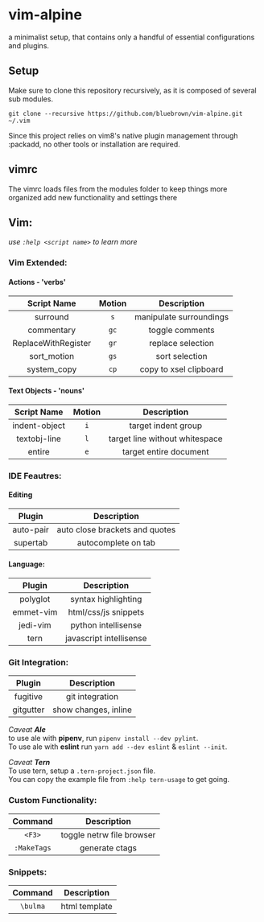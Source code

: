 
# vim-alpine

a minimalist setup, that contains only a handful of essential configurations and plugins.

## Setup

Make sure to clone this repository recursively, as it is composed of several sub modules.

```
git clone --recursive https://github.com/bluebrown/vim-alpine.git ~/.vim

```

Since this project relies on vim8's native plugin management through :packadd, no other tools or installation are required.

## vimrc

The vimrc loads files from the modules folder to keep things more organized add new functionality and settings there

## Vim:

*use `:help <script name>` to learn more*

### Vim Extended:

#### Actions - 'verbs'

| Script Name         | Motion | Description             |
|:-------------------:|:------:|:-----------------------:|
| surround            |   `s`  | manipulate surroundings |
| commentary          |  `gc`  | toggle comments         |
| ReplaceWithRegister |  `gr`  | replace selection       |
| sort_motion         |  `gs`  | sort selection          |
| system_copy         |  `cp`  | copy to xsel clipboard  |

#### Text Objects - 'nouns'

| Script Name    | Motion | Description                    |
|:--------------:|:------:|:------------------------------:|
| indent-object  |   `i`  | target indent group            |
| textobj-line   |   `l`  | target line without whitespace |
| entire         |   `e`  | target entire document         |

### IDE Feautres:

#### Editing

| Plugin    | Description                    |
|:---------:|:------------------------------:|
| auto-pair | auto close brackets and quotes |
| supertab  | autocomplete on tab            |

#### Language:

| Plugin    | Description             |
|:---------:|:-----------------------:|
| polyglot  | syntax highlighting     |
| emmet-vim | html/css/js snippets    |
| jedi-vim  | python intellisense     |
| tern      | javascript intellisense |

### Git Integration:

| Plugin    | Description          |
|:---------:|:--------------------:|
| fugitive  | git integration      |
| gitgutter | show changes, inline |

 *Caveat **Ale***<br>
 to use ale with **pipenv**, run `pipenv install --dev pylint`.<br>
 To use ale  with **eslint** run `yarn add --dev eslint` & `eslint --init`.<br>

 *Caveat **Tern***<br>
 To use tern, setup a `.tern-project.json` file.<br>
 You can copy the example file from `:help tern-usage` to get going.<br>

### Custom Functionality:

| Command     | Description                   |
|:-----------:|:-----------------------------:|
| `<F3>`      | toggle netrw file browser     |
| `:MakeTags` | generate ctags                |

### Snippets:

| Command  | Description   |
|:--------:|:-------------:|
| `\bulma` | html template |
